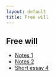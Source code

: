 ```yaml
---
layout: default
title: Free will
---
```


## Free will


+ [Notes 1](Handout1)
+ [Notes 2](Handout2)
+ [Short essay 4](Essay)


